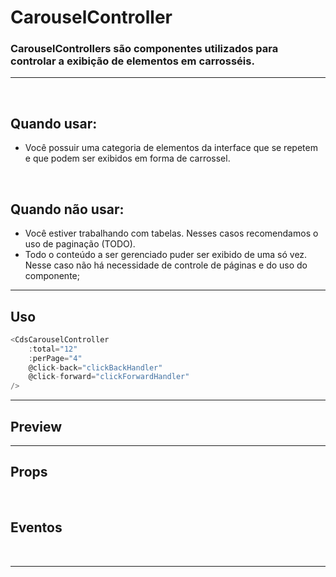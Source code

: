 # CarouselController

### CarouselControllers são componentes utilizados para controlar a exibição de elementos em carrosséis.
---
<br />

## Quando usar:
- Você possuir uma categoria de elementos da interface que se repetem e que podem ser exibidos em forma de carrossel.

<br />

## Quando não usar:
- Você estiver trabalhando com tabelas. Nesses casos recomendamos o uso de paginação (TODO).
- Todo o conteúdo a ser gerenciado puder ser exibido de uma só vez. Nesse caso não há necessidade de controle de páginas e do uso do componente;

---

## Uso

```js
<CdsCarouselController
	:total="12"
	:perPage="4"
	@click-back="clickBackHandler"
	@click-forward="clickForwardHandler"
/>
```

---

## Preview

<PreviewBuilder
	:args
	:component="CdsCarouselController"
	:events="cdsCarouselControllerEvents"
/>

---

## Props

<APITable
	name="CarouselController"
	section="props"
/>
<br />

## Eventos

<APITable
	name="CarouselController"
	section="events"
/>
<br />

---

<script setup>
import { ref } from 'vue';
import CdsCarouselController from '@/components/CarouselController.vue';

const cdsCarouselControllerEvents = [
	'click-back',
	'click-forward'
];

const args = ref({
	total: 12,
	perPage: 4,
	propertyName: 'dados',
});
</script>
